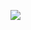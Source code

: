 ![](https://automationghana.com/wp-content/uploads/2024/10/Transformer-Maintenance-and-Oil-Treatment.jpg)
